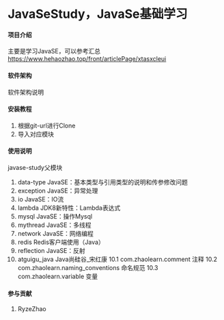 # JavaSeStudy，JavaSe基础学习

#### 项目介绍
主要是学习JavaSE，可以参考汇总
https://www.hehaozhao.top/front/articlePage/xtasxcleui

#### 软件架构
软件架构说明


#### 安装教程
1. 根据git-url进行Clone
2. 导入对应模块

#### 使用说明
javase-study父模块

1.  data-type       JavaSE：基本类型与引用类型的说明和传参修改问题
2.  exception       JavaSE：异常处理
3.  io              JavaSE：IO流
4.  lambda          JDK8新特性：Lambda表达式
5.  mysql           JavaSE：操作Mysql
6.  mythread        JavaSE：多线程
7.  network         JavaSE：网络编程
8.  redis           Redis客户端使用（Java）
9.  reflection      JavaSE：反射
10. atguigu_java    Java尚硅谷_宋红康
    10.1    com.zhaolearn.comment                   注释
    10.2    com.zhaolearn.naming_conventions        命名规范
    10.3    com.zhaolearn.variable                  变量
    
    
    
    
    
    
    
    
    
#### 参与贡献
1. RyzeZhao

#### 